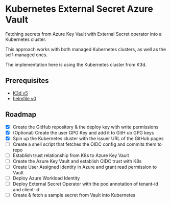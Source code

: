 # Kubernetes External Secret Azure Vault

Fetching secrets from Azure Key Vault with External Secret
operator into a Kubernetes cluster.

This approach works with both managed Kubernetes clusters,
as well as the self-managed ones.

The implementation here is using the Kubernetes cluster
from K3d.

## Prerequisites

- [K3d v5][K3d]
- [helmfile v0][helmfile]

## Roadmap

- [x] Create the GitHub repository & the deploy key with write permissions
- [x] (Optional) Create the user GPG Key and add it to GitH  ub GPG keys
- [x] Spin up the Kubernetes cluster with the issuer URL of the GitHub pages
- [ ] Create a shell script that fetches the OIDC config and commits them to repo
- [ ] Establish trust relationship from K8s to Azure Key Vault
- [ ] Create the Azure Key Vault and establish OIDC trust with K8s
- [ ] Create User Assigned Identity in Azure and grant read permission to Vault
- [ ] Deploy Azure Workload Identity
- [ ] Deploy External Secret Operator with the pod annotation of tenant-id and client-id
- [ ] Create & fetch a sample secret from Vault into Kubernetes

[minikube]: https://minikube.sigs.k8s.io/docs/start/
[helmfile]: https://github.com/helmfile/helmfile/releases/v0.167.1/
[K3d]: https://github.com/k3d-io/k3d/releases/v5.7.3/
